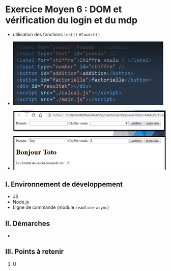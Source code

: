 # Exercice Moyen 6 : DOM et vérification du login et du mdp

- utilisation des fonctions `test()` et `match()` 
  
- ![capture exo76](ex7a.png)
- ![capture exo76](ex7b.png)

## I. Environnement de développement

* JS
* Node.js
* Ligne de commande (module `readline-async`)

## II. Démarches
- 


## III. Points à retenir

1. U